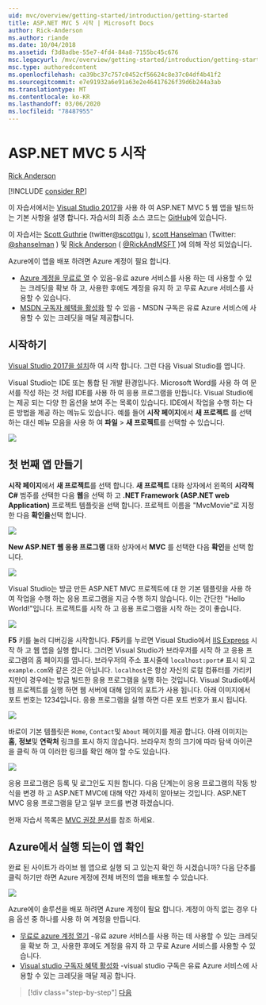 ```yaml
---
uid: mvc/overview/getting-started/introduction/getting-started
title: ASP.NET MVC 5 시작 | Microsoft Docs
author: Rick-Anderson
ms.author: riande
ms.date: 10/04/2018
ms.assetid: f3d8adbe-55e7-4fd4-84a8-7155bc45c676
msc.legacyurl: /mvc/overview/getting-started/introduction/getting-started
msc.type: authoredcontent
ms.openlocfilehash: ca39bc37c757c0452cf56624c8e37c04df4b41f2
ms.sourcegitcommit: e7e91932a6e91a63e2e46417626f39d6b244a3ab
ms.translationtype: MT
ms.contentlocale: ko-KR
ms.lasthandoff: 03/06/2020
ms.locfileid: "78487955"
---
```

# <a name="getting-started-with-aspnet-mvc-5"></a>ASP.NET MVC 5 시작

[Rick Anderson](https://twitter.com/RickAndMSFT)

[!INCLUDE [consider RP](../../../../includes/razor.md)]

이 자습서에서는 [Visual Studio 2017](https://visualstudio.microsoft.com/downloads/?utm_medium=microsoft&utm_source=docs.microsoft.com&utm_campaign=button+cta&utm_content=download+vs2017)을 사용 하 여 ASP.NET MVC 5 웹 앱을 빌드하는 기본 사항을 설명 합니다. 자습서의 최종 소스 코드는 [GitHub](https://github.com/dotnet/AspNetDocs/tree/master/aspnet/mvc/overview/getting-started/introduction/sample/MvcMovie/MvcMovie)에 있습니다.

이 자습서는 [Scott Guthrie](https://weblogs.asp.net/scottgu/) (twitter[@scottgu](https://twitter.com/scottgu) ), [scott Hanselman](http://www.hanselman.com/blog/) (Twitter: [@shanselman](https://twitter.com/shanselman) ) 및 [Rick Anderson](https://twitter.com/RickAndMSFT) ( [@RickAndMSFT](https://twitter.com/#!/RickAndMSFT) )에 의해 작성 되었습니다.

Azure에이 앱을 배포 하려면 Azure 계정이 필요 합니다.

- [Azure 계정을 무료로 열](https://azure.microsoft.com/pricing/free-trial/?WT.mc_id=A443DD604) 수 있음-유료 azure 서비스를 사용 하는 데 사용할 수 있는 크레딧을 확보 하 고, 사용한 후에도 계정을 유지 하 고 무료 Azure 서비스를 사용할 수 있습니다.
- [MSDN 구독자 혜택을 활성화](https://azure.microsoft.com/pricing/member-offers/msdn-benefits-details/?WT.mc_id=A443DD604) 할 수 있음 - MSDN 구독은 유료 Azure 서비스에 사용할 수 있는 크레딧을 매달 제공합니다.

## <a name="get-started"></a>시작하기

[Visual Studio 2017을 설치](https://visualstudio.microsoft.com/downloads/?utm_medium=microsoft&utm_source=docs.microsoft.com&utm_campaign=button+cta&utm_content=download+vs2017)하 여 시작 합니다. 그런 다음 Visual Studio를 엽니다.

Visual Studio는 IDE 또는 통합 된 개발 환경입니다. Microsoft Word를 사용 하 여 문서를 작성 하는 것 처럼 IDE를 사용 하 여 응용 프로그램을 만듭니다. Visual Studio에는 제공 되는 다양 한 옵션을 보여 주는 목록이 있습니다. IDE에서 작업을 수행 하는 다른 방법을 제공 하는 메뉴도 있습니다. 예를 들어 **시작 페이지**에서 **새 프로젝트** 를 선택 하는 대신 메뉴 모음을 사용 하 여 **파일** > **새 프로젝트**를 선택할 수 있습니다.

![](getting-started/_static/image1.png)

## <a name="create-your-first-app"></a>첫 번째 앱 만들기

**시작 페이지**에서 **새 프로젝트**를 선택 합니다. **새 프로젝트** 대화 상자에서 왼쪽의 **시각적 C#**  범주를 선택한 다음 **웹**을 선택 하 고 **.NET Framework (ASP.NET web Application)** 프로젝트 템플릿을 선택 합니다. 프로젝트 이름을 "MvcMovie"로 지정한 다음 **확인을**선택 합니다.

![](getting-started/_static/image2.png)

**New ASP.NET 웹 응용 프로그램** 대화 상자에서 **MVC** 를 선택한 다음 **확인**을 선택 합니다.

![](getting-started/_static/image3.png)

Visual Studio는 방금 만든 ASP.NET MVC 프로젝트에 대 한 기본 템플릿을 사용 하 여 작업을 수행 하는 응용 프로그램을 지금 수행 하지 않습니다. 이는 간단한 "Hello World!"입니다. 프로젝트를 시작 하 고 응용 프로그램을 시작 하는 것이 좋습니다.

![](getting-started/_static/image4.png)

**F5** 키를 눌러 디버깅을 시작합니다. **F5**키를 누르면 Visual Studio에서 [IIS Express](/iis/extensions/introduction-to-iis-express/iis-express-overview) 시작 하 고 웹 앱을 실행 합니다. 그러면 Visual Studio가 브라우저를 시작 하 고 응용 프로그램의 홈 페이지를 엽니다. 브라우저의 주소 표시줄에 `localhost:port#` 표시 되 고 `example.com`와 같은 것은 아닙니다. `localhost`은 항상 자신의 로컬 컴퓨터를 가리키지만이 경우에는 방금 빌드한 응용 프로그램을 실행 하는 것입니다. Visual Studio에서 웹 프로젝트를 실행 하면 웹 서버에 대해 임의의 포트가 사용 됩니다. 아래 이미지에서 포트 번호는 1234입니다. 응용 프로그램을 실행 하면 다른 포트 번호가 표시 됩니다.

![](getting-started/_static/image5.png)

바로이 기본 템플릿은 `Home`, `Contact`및 `About` 페이지를 제공 합니다. 아래 이미지는 **홈**, **정보**및 **연락처** 링크를 표시 하지 않습니다. 브라우저 창의 크기에 따라 탐색 아이콘을 클릭 하 여 이러한 링크를 확인 해야 할 수도 있습니다.

![](getting-started/_static/image6.png)

응용 프로그램은 등록 및 로그인도 지원 합니다. 다음 단계는이 응용 프로그램의 작동 방식을 변경 하 고 ASP.NET MVC에 대해 약간 자세히 알아보는 것입니다. ASP.NET MVC 응용 프로그램을 닫고 일부 코드를 변경 하겠습니다.

현재 자습서 목록은 [MVC 권장 문서](../mvc-learning-sequence.md)를 참조 하세요.

## <a name="see-this-app-running-on-azure"></a>Azure에서 실행 되는이 앱 확인

완료 된 사이트가 라이브 웹 앱으로 실행 되 고 있는지 확인 하 시겠습니까? 다음 단추를 클릭 하기만 하면 Azure 계정에 전체 버전의 앱을 배포할 수 있습니다.

[![](https://azuredeploy.net/deploybutton.png)](https://azuredeploy.net/?repository=https://github.com/dotnet/AspNetDocs/tree/master/aspnet/mvc/overview/getting-started/introduction/sample/MvcMovie&amp;WT.mc_id=deploy_azure_aspnet)

Azure에이 솔루션을 배포 하려면 Azure 계정이 필요 합니다. 계정이 아직 없는 경우 다음 옵션 중 하나를 사용 하 여 계정을 만듭니다.

- [무료로 azure 계정 열기](https://azure.microsoft.com/pricing/free-trial/?WT.mc_id=A443DD604) -유료 azure 서비스를 사용 하는 데 사용할 수 있는 크레딧을 확보 하 고, 사용한 후에도 계정을 유지 하 고 무료 Azure 서비스를 사용할 수 있습니다.
- [Visual studio 구독자 혜택 활성화](https://azure.microsoft.com/pricing/member-offers/credit-for-visual-studio-subscribers) -visual studio 구독은 유료 Azure 서비스에 사용할 수 있는 크레딧을 매달 제공 합니다.

> [!div class="step-by-step"]
> [다음](adding-a-controller.md)
